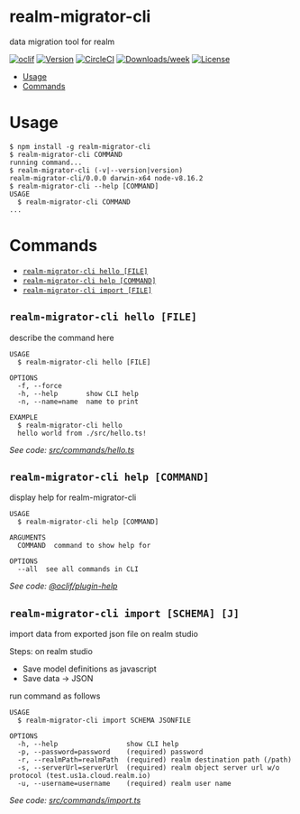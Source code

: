 realm-migrator-cli
==================

data migration tool for realm

[![oclif](https://img.shields.io/badge/cli-oclif-brightgreen.svg)](https://oclif.io)
[![Version](https://img.shields.io/npm/v/realm-migrator-cli.svg)](https://npmjs.org/package/realm-migrator-cli)
[![CircleCI](https://circleci.com/gh/gonza-lito/realm-migrator-cli/tree/master.svg?style=shield)](https://circleci.com/gh/gonza-lito/realm-migrator-cli/tree/master)
[![Downloads/week](https://img.shields.io/npm/dw/realm-migrator-cli.svg)](https://npmjs.org/package/realm-migrator-cli)
[![License](https://img.shields.io/npm/l/realm-migrator-cli.svg)](https://github.com/gonza-lito/realm-migrator-cli/blob/master/package.json)

<!-- toc -->
* [Usage](#usage)
* [Commands](#commands)
<!-- tocstop -->
# Usage
<!-- usage -->
```sh-session
$ npm install -g realm-migrator-cli
$ realm-migrator-cli COMMAND
running command...
$ realm-migrator-cli (-v|--version|version)
realm-migrator-cli/0.0.0 darwin-x64 node-v8.16.2
$ realm-migrator-cli --help [COMMAND]
USAGE
  $ realm-migrator-cli COMMAND
...
```
<!-- usagestop -->
# Commands
<!-- commands -->
* [`realm-migrator-cli hello [FILE]`](#realm-migrator-cli-hello-file)
* [`realm-migrator-cli help [COMMAND]`](#realm-migrator-cli-help-command)
* [`realm-migrator-cli import [FILE]`](#realm-migrator-cli-import-file)

## `realm-migrator-cli hello [FILE]`

describe the command here

```
USAGE
  $ realm-migrator-cli hello [FILE]

OPTIONS
  -f, --force
  -h, --help       show CLI help
  -n, --name=name  name to print

EXAMPLE
  $ realm-migrator-cli hello
  hello world from ./src/hello.ts!
```

_See code: [src/commands/hello.ts](https://github.com/gonza-lito/realm-migrator-cli/blob/v0.0.0/src/commands/hello.ts)_

## `realm-migrator-cli help [COMMAND]`

display help for realm-migrator-cli

```
USAGE
  $ realm-migrator-cli help [COMMAND]

ARGUMENTS
  COMMAND  command to show help for

OPTIONS
  --all  see all commands in CLI
```

_See code: [@oclif/plugin-help](https://github.com/oclif/plugin-help/blob/v2.2.3/src/commands/help.ts)_

## `realm-migrator-cli import [SCHEMA] [J]`

import data from exported json file on realm studio

Steps:
on realm studio
- Save model definitions as javascript
- Save data -> JSON

run command as follows

```
USAGE
  $ realm-migrator-cli import SCHEMA JSONFILE

OPTIONS
  -h, --help                 show CLI help
  -p, --password=password    (required) password
  -r, --realmPath=realmPath  (required) realm destination path (/path)
  -s, --serverUrl=serverUrl  (required) realm object server url w/o protocol (test.us1a.cloud.realm.io)
  -u, --username=username    (required) realm user name
```

_See code: [src/commands/import.ts](https://github.com/gonza-lito/realm-migrator-cli/blob/v0.0.0/src/commands/import.ts)_
<!-- commandsstop -->
